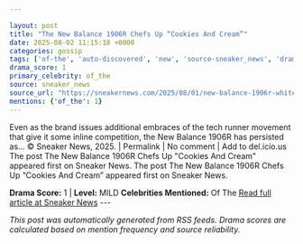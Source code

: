 ```yaml
---

layout: post
title: "The New Balance 1906R Chefs Up “Cookies And Cream”"
date: 2025-08-02 11:15:18 +0000
categories: gossip
tags: ['of-the', 'auto-discovered', 'new', 'source-sneaker_news', 'drama-mild']
drama_score: 1
primary_celebrity: of_the
source: sneaker_news
source_url: "https://sneakernews.com/2025/08/01/new-balance-1906r-white-black-u1906rci/"
mentions: {'of_the': 1}
---
```


Even as the brand issues additional embraces of the tech runner movement that give it some inline competition, the New Balance 1906R has persisted as... © Sneaker News, 2025. | Permalink | No comment | Add to del.icio.us The post The New Balance 1906R Chefs Up "Cookies And Cream" appeared first on Sneaker News. The post The New Balance 1906R Chefs Up “Cookies And Cream” appeared first on Sneaker News.

**Drama Score:** 1 | **Level:** MILD **Celebrities Mentioned:** Of The [Read full article at Sneaker News](https://sneakernews.com/2025/08/01/new-balance-1906r-white-black-u1906rci/) --- 

*This post was automatically generated from RSS feeds. Drama scores are calculated based on mention frequency and source reliability.*